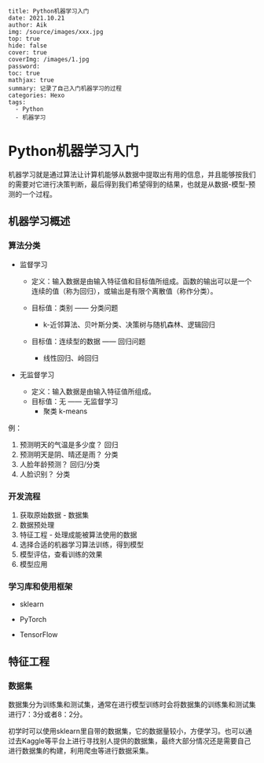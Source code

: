 ```
title: Python机器学习入门
date: 2021.10.21
author: Aik
img: /source/images/xxx.jpg
top: true
hide: false
cover: true
coverImg: /images/1.jpg
password: 
toc: true
mathjax: true
summary: 记录了自己入门机器学习的过程
categories: Hexo
tags:
  - Python
  - 机器学习
```

# Python机器学习入门

机器学习就是通过算法让计算机能够从数据中提取出有用的信息，并且能够按我们的需要对它进行决策判断，最后得到我们希望得到的结果，也就是从数据-模型-预测的一个过程。

## 机器学习概述

### 算法分类

- 监督学习

  - 定义：输入数据是由输入特征值和目标值所组成。函数的输出可以是一个连续的值（称为回归），或输出是有限个离散值（称作分类）。

  - 目标值：类别 —— 分类问题
    - k-近邻算法、贝叶斯分类、决策树与随机森林、逻辑回归
  - 目标值：连续型的数据 —— 回归问题
    - 线性回归、岭回归

- 无监督学习

  - 定义：输入数据是由输入特征值所组成。
  - 目标值：无 —— 无监督学习
    - 聚类 k-means

例：

1. 预测明天的气温是多少度？  回归
2. 预测明天是阴、晴还是雨？  分类
3. 人脸年龄预测？  回归/分类
4. 人脸识别？  分类

### 开发流程

1. 获取原始数据 - 数据集
2. 数据预处理
3. 特征工程 - 处理成能被算法使用的数据
4. 选择合适的机器学习算法训练，得到模型
5. 模型评估，查看训练的效果
6. 模型应用

### 学习库和使用框架

- sklearn

- PyTorch

- TensorFlow

## 特征工程

### 数据集

数据集分为训练集和测试集，通常在进行模型训练时会将数据集的训练集和测试集进行7：3分或者8：2分。

初学时可以使用sklearn里自带的数据集，它的数据量较小，方便学习。也可以通过去Kaggle等平台上进行寻找别人提供的数据集，最终大部分情况还是需要自己进行数据集的构建，利用爬虫等进行数据采集。